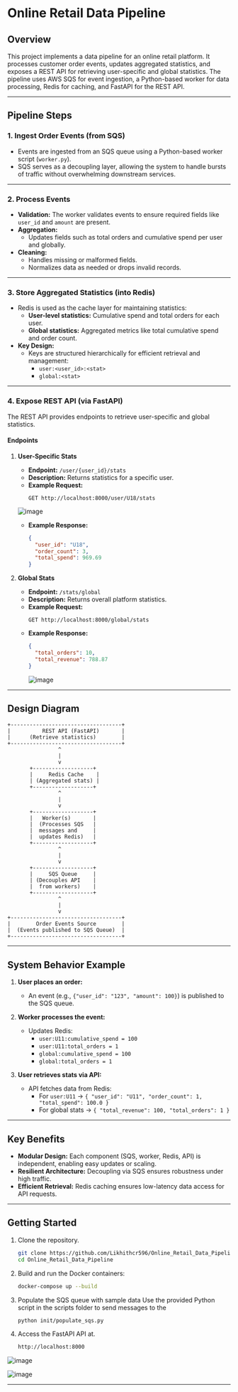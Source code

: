 # Online Retail Data Pipeline

## Overview
This project implements a data pipeline for an online retail platform. It processes customer order events, updates aggregated statistics, and exposes a REST API for retrieving user-specific and global statistics. The pipeline uses AWS SQS for event ingestion, a Python-based worker for data processing, Redis for caching, and FastAPI for the REST API.

---

## Pipeline Steps

### 1. **Ingest Order Events (from SQS)**
- Events are ingested from an SQS queue using a Python-based worker script (`worker.py`).
- SQS serves as a decoupling layer, allowing the system to handle bursts of traffic without overwhelming downstream services.

---

### 2. **Process Events**
- **Validation:** The worker validates events to ensure required fields like `user_id` and `amount` are present.
- **Aggregation:**
  - Updates fields such as total orders and cumulative spend per user and globally.
- **Cleaning:**
  - Handles missing or malformed fields.
  - Normalizes data as needed or drops invalid records.

---

### 3. **Store Aggregated Statistics (into Redis)**
- Redis is used as the cache layer for maintaining statistics:
  - **User-level statistics:** Cumulative spend and total orders for each user.
  - **Global statistics:** Aggregated metrics like total cumulative spend and order count.
- **Key Design:**
  - Keys are structured hierarchically for efficient retrieval and management:
    - `user:<user_id>:<stat>`
    - `global:<stat>`

---

### 4. **Expose REST API (via FastAPI)**

The REST API provides endpoints to retrieve user-specific and global statistics.

#### **Endpoints**

1. **User-Specific Stats**  
   - **Endpoint:** `/user/{user_id}/stats`  
   - **Description:** Returns statistics for a specific user.  
   - **Example Request:**  
     ```
     GET http://localhost:8000/user/U18/stats
     ```  

    ![image](https://github.com/user-attachments/assets/cdfd3603-85ce-4e41-a358-971bbd0b9fe2)


   - **Example Response:**  
     ```json
     {
       "user_id": "U18",
       "order_count": 3,
       "total_spend": 969.69
     }
     ```

2. **Global Stats**  
   - **Endpoint:** `/stats/global`  
   - **Description:** Returns overall platform statistics.  
   - **Example Request:**  
     ```
     GET http://localhost:8000/global/stats
     ```  
   - **Example Response:**  
     ```json
     {
       "total_orders": 10,
       "total_revenue": 788.87
     }
     ```
      ![image](https://github.com/user-attachments/assets/d85c767e-f9ef-46fa-9956-29d8f474e4b9)


---

## Design Diagram
```
+-----------------------------------+
|          REST API (FastAPI)       |
|      (Retrieve statistics)        |
+-----------------------------------+
                ^
                |
                v
       +-------------------+
       |     Redis Cache    |
       | (Aggregated stats) |
       +-------------------+
                ^
                |
                v
       +-------------------+
       |   Worker(s)       |
       |  (Processes SQS   |
       |  messages and     |
       |  updates Redis)   |
       +-------------------+
                ^
                |
                v
       +-------------------+
       |     SQS Queue     |
       | (Decouples API    |
       |  from workers)    |
       +-------------------+
                ^
                |
                v
+-----------------------------------+
|        Order Events Source        |
|  (Events published to SQS Queue)  |
+-----------------------------------+
```


---

## System Behavior Example

1. **User places an order:**
   - An event (e.g., `{"user_id": "123", "amount": 100}`) is published to the SQS queue.

2. **Worker processes the event:**
   - Updates Redis:
     - `user:U11:cumulative_spend = 100`
     - `user:U11:total_orders = 1`
     - `global:cumulative_spend = 100`
     - `global:total_orders = 1`

3. **User retrieves stats via API:**
   - API fetches data from Redis:
     - For `user:U11` → `{
  "user_id": "U11",
  "order_count": 1,
  "total_spend": 100.0
}`
     - For global stats → `{ "total_revenue": 100, "total_orders": 1 }`

---

## Key Benefits
- **Modular Design:** Each component (SQS, worker, Redis, API) is independent, enabling easy updates or scaling.
- **Resilient Architecture:** Decoupling via SQS ensures robustness under high traffic.
- **Efficient Retrieval:** Redis caching ensures low-latency data access for API requests.

---

## Getting Started
1. Clone the repository.
   ```bash
   git clone https://github.com/Likhithcr596/Online_Retail_Data_Pipeline.git
   cd Online_Retail_Data_Pipeline
3. Build and run the Docker containers:
   ```bash
   docker-compose up --build
   ```
4. Populate the SQS queue with sample data
Use the provided Python script in the scripts folder to send messages to the
   ```bash
   python init/populate_sqs.py
   ```
5. Access the FastAPI API at.
   ```bash
   http://localhost:8000
   ```
![image](https://github.com/user-attachments/assets/250d0d47-f10f-4993-8325-c27595b3301e)


![image](https://github.com/user-attachments/assets/ef6739e3-a6f2-4c7b-b83f-f5e95f36cdfd)

---

